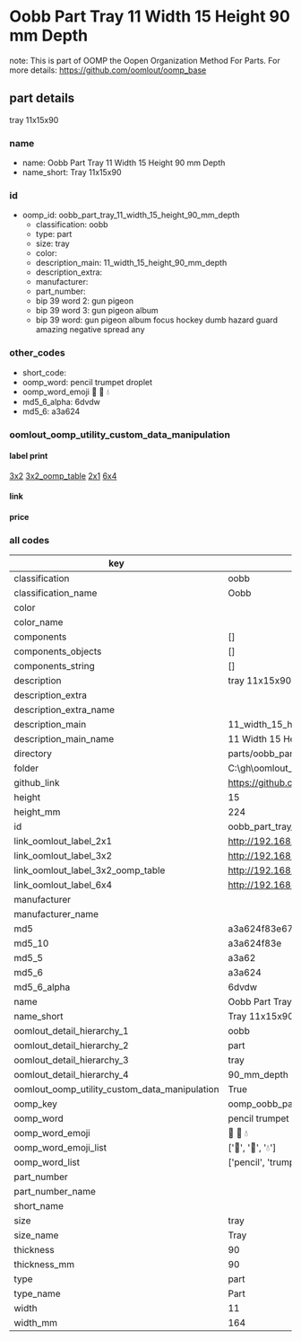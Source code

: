 # Oobb Part Tray 11 Width 15 Height 90 mm Depth  

note: This is part of OOMP the Oopen Organization Method For Parts. For more details: https://github.com/oomlout/oomp_base

##  part details
  



tray 11x15x90



### name
* name: Oobb Part Tray 11 Width 15 Height 90 mm Depth
* name_short: Tray 11x15x90 
### id
* oomp_id: oobb_part_tray_11_width_15_height_90_mm_depth
  * classification: oobb
  * type: part
  * size: tray
  * color: 
  * description_main: 11_width_15_height_90_mm_depth
  * description_extra: 
  * manufacturer: 
  * part_number: 
  * bip 39 word 2: gun pigeon
  * bip 39 word 3: gun pigeon album
  * bip 39 word: gun pigeon album focus hockey dumb hazard guard amazing negative spread any

### other_codes
* short_code: 
* oomp_word: pencil trumpet droplet
* oomp_word_emoji :pencil: :trumpet: :droplet:
* md5_6_alpha: 6dvdw
* md5_6: a3a624






### oomlout_oomp_utility_custom_data_manipulation
#### label print
[3x2](http://192.168.1.245:1112/?label=oomp%206dvdw)
[3x2_oomp_table](http://192.168.1.108:1112/?label=oomp%206dvdw)
[2x1](http://192.168.1.242:1112/?label=oomp%206dvdw)
[6x4](http://192.168.1.55:1112/?label=oomp%206dvdw)    

#### link

                              

#### price







### all codes 
| key | value |  
| --- | --- |  
| classification | oobb |  
| classification_name | Oobb |  
| color |  |  
| color_name |  |  
| components | [] |  
| components_objects | [] |  
| components_string | [] |  
| description | tray 11x15x90 |  
| description_extra |  |  
| description_extra_name |  |  
| description_main | 11_width_15_height_90_mm_depth |  
| description_main_name | 11 Width 15 Height 90 mm Depth |  
| directory | parts/oobb_part_tray_11_width_15_height_90_mm_depth |  
| folder | C:\gh\oomlout_oobb_version_4_generated_parts\parts\oobb_part_tray_11_width_15_height_90_mm_depth |  
| github_link | https://github.com/oomlout/oomlout_oomp_part_src/tree/main/parts/oobb_part_tray_11_width_15_height_90_mm_depth |  
| height | 15 |  
| height_mm | 224 |  
| id | oobb_part_tray_11_width_15_height_90_mm_depth |  
| link_oomlout_label_2x1 | http://192.168.1.242:1112/?label=oomp%206dvdw |  
| link_oomlout_label_3x2 | http://192.168.1.245:1112/?label=oomp%206dvdw |  
| link_oomlout_label_3x2_oomp_table | http://192.168.1.108:1112/?label=oomp%206dvdw |  
| link_oomlout_label_6x4 | http://192.168.1.55:1112/?label=oomp%206dvdw |  
| manufacturer |  |  
| manufacturer_name |  |  
| md5 | a3a624f83e674d3d0fb635a20be92b3f |  
| md5_10 | a3a624f83e |  
| md5_5 | a3a62 |  
| md5_6 | a3a624 |  
| md5_6_alpha | 6dvdw |  
| name | Oobb Part Tray 11 Width 15 Height 90 mm Depth |  
| name_short | Tray 11x15x90  |  
| oomlout_detail_hierarchy_1 | oobb |  
| oomlout_detail_hierarchy_2 | part |  
| oomlout_detail_hierarchy_3 | tray |  
| oomlout_detail_hierarchy_4 | 90_mm_depth |  
| oomlout_oomp_utility_custom_data_manipulation | True |  
| oomp_key | oomp_oobb_part_tray_11_width_15_height_90_mm_depth |  
| oomp_word | pencil trumpet droplet |  
| oomp_word_emoji | :pencil: :trumpet: :droplet: |  
| oomp_word_emoji_list | [':pencil:', ':trumpet:', ':droplet:'] |  
| oomp_word_list | ['pencil', 'trumpet', 'droplet'] |  
| part_number |  |  
| part_number_name |  |  
| short_name |  |  
| size | tray |  
| size_name | Tray |  
| thickness | 90 |  
| thickness_mm | 90 |  
| type | part |  
| type_name | Part |  
| width | 11 |  
| width_mm | 164 |  
